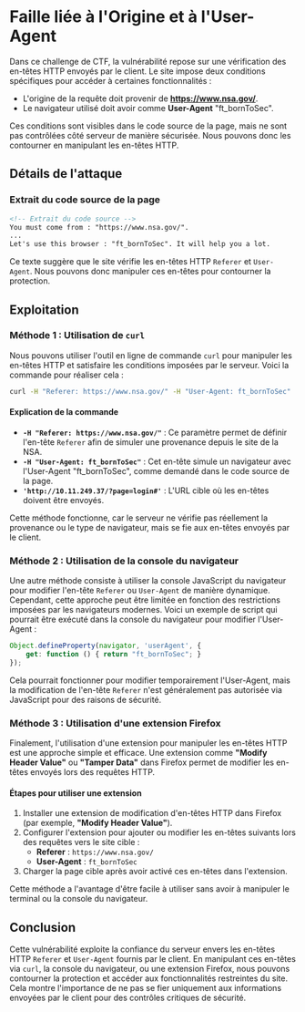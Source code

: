 # Faille liée à l'Origine et à l'User-Agent

Dans ce challenge de CTF, la vulnérabilité repose sur une vérification des en-têtes HTTP envoyés par le client. Le site impose deux conditions spécifiques pour accéder à certaines fonctionnalités :

- L'origine de la requête doit provenir de **https://www.nsa.gov/**.
- Le navigateur utilisé doit avoir comme **User-Agent** "ft_bornToSec".

Ces conditions sont visibles dans le code source de la page, mais ne sont pas contrôlées côté serveur de manière sécurisée. Nous pouvons donc les contourner en manipulant les en-têtes HTTP.

## Détails de l'attaque

### Extrait du code source de la page

```html
<!-- Extrait du code source -->
You must come from : "https://www.nsa.gov/".
...
Let's use this browser : "ft_bornToSec". It will help you a lot.
```

Ce texte suggère que le site vérifie les en-têtes HTTP `Referer` et `User-Agent`. Nous pouvons donc manipuler ces en-têtes pour contourner la protection.

## Exploitation

### Méthode 1 : Utilisation de `curl`

Nous pouvons utiliser l'outil en ligne de commande `curl` pour manipuler les en-têtes HTTP et satisfaire les conditions imposées par le serveur. Voici la commande pour réaliser cela :

```bash
curl -H "Referer: https://www.nsa.gov/" -H "User-Agent: ft_bornToSec" 'http://10.11.249.37/?page=login#'
```

#### Explication de la commande

- **`-H "Referer: https://www.nsa.gov/"`** : Ce paramètre permet de définir l'en-tête `Referer` afin de simuler une provenance depuis le site de la NSA.
- **`-H "User-Agent: ft_bornToSec"`** : Cet en-tête simule un navigateur avec l'User-Agent "ft_bornToSec", comme demandé dans le code source de la page.
- **`'http://10.11.249.37/?page=login#'`** : L'URL cible où les en-têtes doivent être envoyés.

Cette méthode fonctionne, car le serveur ne vérifie pas réellement la provenance ou le type de navigateur, mais se fie aux en-têtes envoyés par le client.

### Méthode 2 : Utilisation de la console du navigateur

Une autre méthode consiste à utiliser la console JavaScript du navigateur pour modifier l'en-tête `Referer` ou `User-Agent` de manière dynamique. Cependant, cette approche peut être limitée en fonction des restrictions imposées par les navigateurs modernes. Voici un exemple de script qui pourrait être exécuté dans la console du navigateur pour modifier l'User-Agent :

```javascript
Object.defineProperty(navigator, 'userAgent', {
    get: function () { return "ft_bornToSec"; }
});
```

Cela pourrait fonctionner pour modifier temporairement l'User-Agent, mais la modification de l'en-tête `Referer` n'est généralement pas autorisée via JavaScript pour des raisons de sécurité.

### Méthode 3 : Utilisation d'une extension Firefox

Finalement, l'utilisation d'une extension pour manipuler les en-têtes HTTP est une approche simple et efficace. Une extension comme **"Modify Header Value"** ou **"Tamper Data"** dans Firefox permet de modifier les en-têtes envoyés lors des requêtes HTTP.

#### Étapes pour utiliser une extension

1. Installer une extension de modification d'en-têtes HTTP dans Firefox (par exemple, **"Modify Header Value"**).
2. Configurer l'extension pour ajouter ou modifier les en-têtes suivants lors des requêtes vers le site cible :
   - **Referer** : `https://www.nsa.gov/`
   - **User-Agent** : `ft_bornToSec`
3. Charger la page cible après avoir activé ces en-têtes dans l'extension.

Cette méthode a l'avantage d'être facile à utiliser sans avoir à manipuler le terminal ou la console du navigateur.

## Conclusion

Cette vulnérabilité exploite la confiance du serveur envers les en-têtes HTTP `Referer` et `User-Agent` fournis par le client. En manipulant ces en-têtes via `curl`, la console du navigateur, ou une extension Firefox, nous pouvons contourner la protection et accéder aux fonctionnalités restreintes du site. Cela montre l'importance de ne pas se fier uniquement aux informations envoyées par le client pour des contrôles critiques de sécurité.
